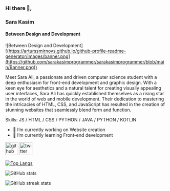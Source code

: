 ### Hi there 👋,
### Sara Kasim
#### Between Design and Development
![Between Design and Development][(https://arturssmirnovs.github.io/github-profile-readme-generator/images/banner.png](https://github.com/sarakasimprogrammer/sarakasimprogrammer/blob/main/Banner.png))

Meet Sara Ali, a passionate and driven computer science student with a deep enthusiasm for front-end development and graphic design. With a keen eye for aesthetics and a natural talent for creating visually appealing user interfaces, Sara Ali has quickly established themselves as a rising star in the world of web and mobile development. Their dedication to mastering the intricacies of HTML, CSS, and JavaScript has resulted in the creation of stunning websites that seamlessly blend form and function.

Skills: JS / HTML / CSS / PYTHON / JAVA / PYTHON / KOTLIN

- 🔭 I’m currently working on Website creation 
- 🌱 I’m currently learning Front-end development 


[<img src='https://cdn.jsdelivr.net/npm/simple-icons@3.0.1/icons/github.svg' alt='github' height='40'>](https://github.com/sarakasimprogrammer)  [<img src='https://cdn.jsdelivr.net/npm/simple-icons@3.0.1/icons/twitter.svg' alt='twitter' height='40'>](https://twitter.com/sarakasimtech)  

[![Top Langs](https://github-readme-stats.vercel.app/api/top-langs/?username=sarakasimprogrammer)](https://github.com/anuraghazra/github-readme-stats)

![GitHub stats](https://github-readme-stats.vercel.app/api?username=sarakasimprogrammer&show_icons=true)  

![GitHub streak stats](https://streak-stats.demolab.com/?user=sarakasimprogrammer)  


